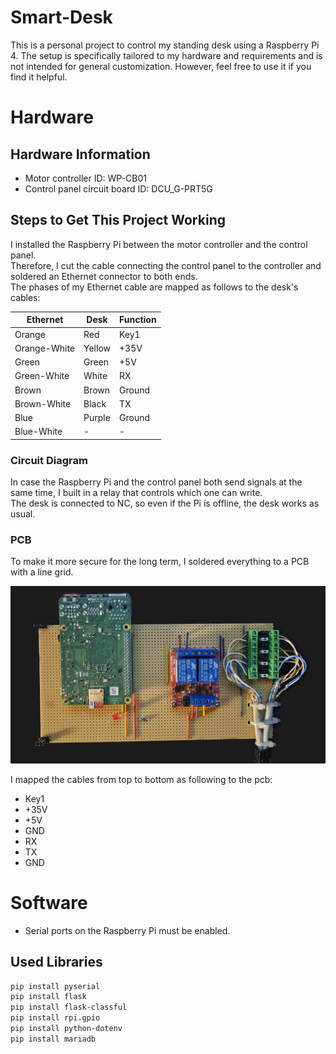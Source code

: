# Smart-Desk

This is a personal project to control my standing desk using a Raspberry Pi 4. The setup is specifically tailored to my hardware and requirements and is not intended for general customization. However, feel free to use it if you find it helpful.

# Hardware

## Hardware Information

- Motor controller ID: WP-CB01
- Control panel circuit board ID: DCU_G-PRT5G

## Steps to Get This Project Working

I installed the Raspberry Pi between the motor controller and the control panel.<br> Therefore, I cut the cable connecting the control panel to the controller and soldered an Ethernet connector to both ends.<br>
The phases of my Ethernet cable are mapped as follows to the desk's cables:

| Ethernet     | Desk   | Function |
| ------------ | ------ | -------- |
| Orange       | Red    | Key1     |
| Orange-White | Yellow | +35V     |
| Green        | Green  | +5V      |
| Green-White  | White  | RX       |
| Brown        | Brown  | Ground   |
| Brown-White  | Black  | TX       |
| Blue         | Purple | Ground   |
| Blue-White   | -      | -        |

### Circuit Diagram

In case the Raspberry Pi and the control panel both send signals at the same time, I built in a relay that controls which one can write. <br> The desk is connected to NC, so even if the Pi is offline, the desk works as usual.

### PCB

To make it more secure for the long term, I soldered everything to a PCB with a line grid.

![Image of the PCB](documentation/pcb.jpg)

I mapped the cables from top to bottom as following to the pcb:
- Key1
- +35V
- +5V
- GND
- RX
- TX
- GND

# Software

- Serial ports on the Raspberry Pi must be enabled.

## Used Libraries

```bash
pip install pyserial
pip install flask
pip install flask-classful
pip install rpi.gpio
pip install python-dotenv
pip install mariadb
```

